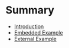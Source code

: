 # Summary

* [Introduction](README.md)
* [Embedded Example](embedded.md)
* [External Example](external.md)

